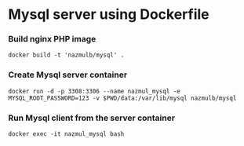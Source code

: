 # Mysql server using Dockerfile

### Build nginx PHP image

```
docker build -t 'nazmulb/mysql' .
```

### Create Mysql server container

```
docker run -d -p 3308:3306 --name nazmul_mysql -e MYSQL_ROOT_PASSWORD=123 -v $PWD/data:/var/lib/mysql nazmulb/mysql
```

### Run Mysql client from the server container

```
docker exec -it nazmul_mysql bash
```
